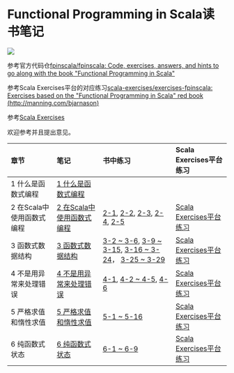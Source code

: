 # Functional Programming in Scala读书笔记

<img src="https://images.manning.com/360/480/resize/book/2/a2ed920-d6ed-48fb-8f18-b051b7a09a2a/bjarnason.png">

参考官方代码仓[fpinscala/fpinscala: Code, exercises, answers, and hints to go along with the book "Functional Programming in Scala"
](https://github.com/fpinscala/fpinscala)

参考Scala Exercises平台的对应练习[scala-exercises/exercises-fpinscala: Exercises based on the "Functional Programming in Scala" red book (http://manning.com/bjarnason)
](https://github.com/scala-exercises/exercises-fpinscala)

参考[Scala Exercises](https://www.scala-exercises.org/)

欢迎参考并且提出意见。

| 章节 | 笔记 | 书中练习 | Scala Exercises平台练习 |
| :--- | :--- |:--- |:--- |
| 1 什么是函数式编程 | [1 什么是函数式编程](notes\chapter1.md) ||
| 2 在Scala中使用函数式编程 | [2 在Scala中使用函数式编程](notes\chapter2.md) |[2-1](exercises/chapter2/src/Fibonacci.scala), [2-2](exercises/chapter2/src/IsSorted.scala), [2-3](exercises/chapter2/src/Currying.scala), [2-4](exercises/chapter2/src/Currying.scala), [2-5](exercises/chapter2/src/HighOrderFunction.scala)| [Scala Exercises平台练习](exercises/chapter2/scalaexercises_chapter2.md)|
| 3 函数式数据结构 | [3 函数式数据结构](notes\chapter3.md) |[3-2 ~ 3-6](exercises/chapter3/src/ListTail.scala), [3-9 ~ 3-15](exercises/chapter3/src/FoldRight.scala), [3-16 ~ 3-24](exercises/chapter3/src/OtherListFunction.scala)， [3-25 ~ 3-29](exercises/chapter3/src/ADT.scala) |[Scala Exercises平台练习](exercises/chapter3/scalaexercises_chapter3.md)|
| 4 不是用异常来处理错误 | [4 不是用异常来处理错误](notes\chapter4.md) | [4-1](exercises/chapter4/src/OptionDemo.scala), [4-2 ~ 4-5](exercises/chapter4/src/OptionUsageDemo.scala), [4-6](exercises/chapter4/src/EitherDemo.scala)|[Scala Exercises平台练习](exercises/chapter2/scalaexercises_chapter2.md)|
| 5 严格求值和惰性求值 | [5 严格求值和惰性求值](notes\chapter5.md) | [5-1 ~ 5-16](exercises/chapter5/src/StreamDemo.scala)|[Scala Exercises平台练习](exercises/chapter5/scalaexercises_chapter5.md)|
| 6 纯函数式状态 | [6 纯函数式状态](notes\chapter6.md) | [6-1 ~ 6-9](exercises/chapter6/src/PureFunctionalStateExercises.scala)|[Scala Exercises平台练习](exercises/chapter6/scalaexercises_chapter6.md)|
